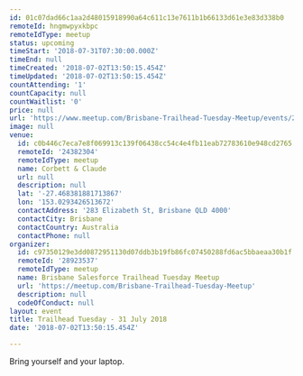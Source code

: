 ```yaml
---
id: 01c07dad66c1aa2d48015918990a64c611c13e7611b1b66133d61e3e83d338b0
remoteId: hngmwpyxkbpc
remoteIdType: meetup
status: upcoming
timeStart: '2018-07-31T07:30:00.000Z'
timeEnd: null
timeCreated: '2018-07-02T13:50:15.454Z'
timeUpdated: '2018-07-02T13:50:15.454Z'
countAttending: '1'
countCapacity: null
countWaitlist: '0'
price: null
url: 'https://www.meetup.com/Brisbane-Trailhead-Tuesday-Meetup/events/252229195/'
image: null
venue:
  id: c0b446c7eca7e8f069913c139f06438cc54c4e4fb11eab72783610e948cd2765
  remoteId: '24382304'
  remoteIdType: meetup
  name: Corbett & Claude
  url: null
  description: null
  lat: '-27.468381881713867'
  lon: '153.0293426513672'
  contactAddress: '283 Elizabeth St, Brisbane QLD 4000'
  contactCity: Brisbane
  contactCountry: Australia
  contactPhone: null
organizer:
  id: c97350129e3dd0872951130d07ddb3b19fb86fc07450288fd6ac5bbaeaa30b1f
  remoteId: '28923537'
  remoteIdType: meetup
  name: Brisbane Salesforce Trailhead Tuesday Meetup
  url: 'https://meetup.com/Brisbane-Trailhead-Tuesday-Meetup'
  description: null
  codeOfConduct: null
layout: event
title: Trailhead Tuesday - 31 July 2018
date: '2018-07-02T13:50:15.454Z'

---
```

<p>Bring yourself and your laptop.</p>
